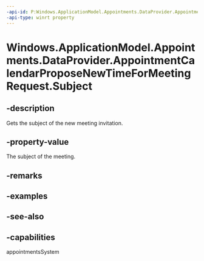 ```yaml
---
-api-id: P:Windows.ApplicationModel.Appointments.DataProvider.AppointmentCalendarProposeNewTimeForMeetingRequest.Subject
-api-type: winrt property
---
```


<!-- Property syntax
public string Subject { get; }
-->

# Windows.ApplicationModel.Appointments.DataProvider.AppointmentCalendarProposeNewTimeForMeetingRequest.Subject

## -description
Gets the subject of the new meeting invitation.

## -property-value
The subject of the meeting.

## -remarks

## -examples

## -see-also

## -capabilities
appointmentsSystem
